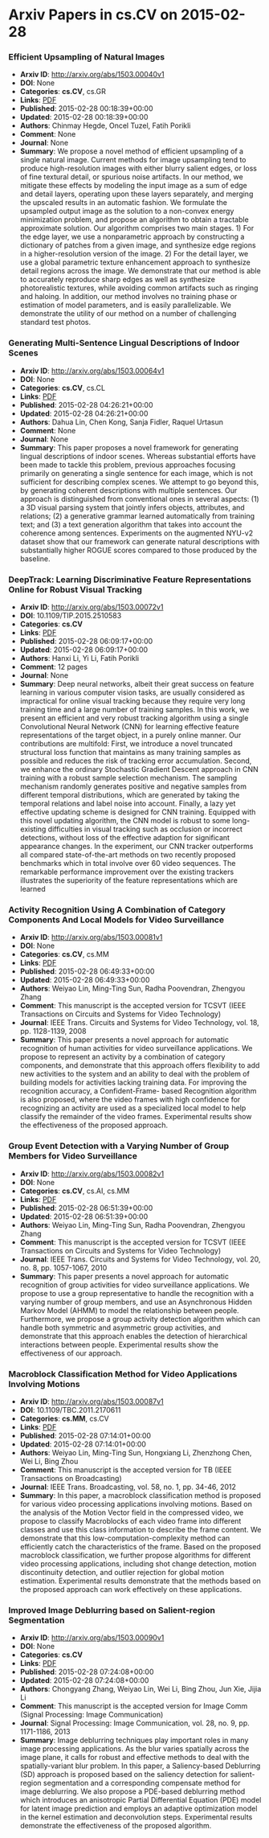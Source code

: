 # Arxiv Papers in cs.CV on 2015-02-28
### Efficient Upsampling of Natural Images
- **Arxiv ID**: http://arxiv.org/abs/1503.00040v1
- **DOI**: None
- **Categories**: **cs.CV**, cs.GR
- **Links**: [PDF](http://arxiv.org/pdf/1503.00040v1)
- **Published**: 2015-02-28 00:18:39+00:00
- **Updated**: 2015-02-28 00:18:39+00:00
- **Authors**: Chinmay Hegde, Oncel Tuzel, Fatih Porikli
- **Comment**: None
- **Journal**: None
- **Summary**: We propose a novel method of efficient upsampling of a single natural image. Current methods for image upsampling tend to produce high-resolution images with either blurry salient edges, or loss of fine textural detail, or spurious noise artifacts.   In our method, we mitigate these effects by modeling the input image as a sum of edge and detail layers, operating upon these layers separately, and merging the upscaled results in an automatic fashion. We formulate the upsampled output image as the solution to a non-convex energy minimization problem, and propose an algorithm to obtain a tractable approximate solution. Our algorithm comprises two main stages. 1) For the edge layer, we use a nonparametric approach by constructing a dictionary of patches from a given image, and synthesize edge regions in a higher-resolution version of the image. 2) For the detail layer, we use a global parametric texture enhancement approach to synthesize detail regions across the image.   We demonstrate that our method is able to accurately reproduce sharp edges as well as synthesize photorealistic textures, while avoiding common artifacts such as ringing and haloing. In addition, our method involves no training phase or estimation of model parameters, and is easily parallelizable. We demonstrate the utility of our method on a number of challenging standard test photos.



### Generating Multi-Sentence Lingual Descriptions of Indoor Scenes
- **Arxiv ID**: http://arxiv.org/abs/1503.00064v1
- **DOI**: None
- **Categories**: **cs.CV**, cs.CL
- **Links**: [PDF](http://arxiv.org/pdf/1503.00064v1)
- **Published**: 2015-02-28 04:26:21+00:00
- **Updated**: 2015-02-28 04:26:21+00:00
- **Authors**: Dahua Lin, Chen Kong, Sanja Fidler, Raquel Urtasun
- **Comment**: None
- **Journal**: None
- **Summary**: This paper proposes a novel framework for generating lingual descriptions of indoor scenes. Whereas substantial efforts have been made to tackle this problem, previous approaches focusing primarily on generating a single sentence for each image, which is not sufficient for describing complex scenes. We attempt to go beyond this, by generating coherent descriptions with multiple sentences. Our approach is distinguished from conventional ones in several aspects: (1) a 3D visual parsing system that jointly infers objects, attributes, and relations; (2) a generative grammar learned automatically from training text; and (3) a text generation algorithm that takes into account the coherence among sentences. Experiments on the augmented NYU-v2 dataset show that our framework can generate natural descriptions with substantially higher ROGUE scores compared to those produced by the baseline.



### DeepTrack: Learning Discriminative Feature Representations Online for Robust Visual Tracking
- **Arxiv ID**: http://arxiv.org/abs/1503.00072v1
- **DOI**: 10.1109/TIP.2015.2510583
- **Categories**: **cs.CV**
- **Links**: [PDF](http://arxiv.org/pdf/1503.00072v1)
- **Published**: 2015-02-28 06:09:17+00:00
- **Updated**: 2015-02-28 06:09:17+00:00
- **Authors**: Hanxi Li, Yi Li, Fatih Porikli
- **Comment**: 12 pages
- **Journal**: None
- **Summary**: Deep neural networks, albeit their great success on feature learning in various computer vision tasks, are usually considered as impractical for online visual tracking because they require very long training time and a large number of training samples. In this work, we present an efficient and very robust tracking algorithm using a single Convolutional Neural Network (CNN) for learning effective feature representations of the target object, in a purely online manner. Our contributions are multifold: First, we introduce a novel truncated structural loss function that maintains as many training samples as possible and reduces the risk of tracking error accumulation. Second, we enhance the ordinary Stochastic Gradient Descent approach in CNN training with a robust sample selection mechanism. The sampling mechanism randomly generates positive and negative samples from different temporal distributions, which are generated by taking the temporal relations and label noise into account. Finally, a lazy yet effective updating scheme is designed for CNN training. Equipped with this novel updating algorithm, the CNN model is robust to some long-existing difficulties in visual tracking such as occlusion or incorrect detections, without loss of the effective adaption for significant appearance changes. In the experiment, our CNN tracker outperforms all compared state-of-the-art methods on two recently proposed benchmarks which in total involve over 60 video sequences. The remarkable performance improvement over the existing trackers illustrates the superiority of the feature representations which are learned



### Activity Recognition Using A Combination of Category Components And Local Models for Video Surveillance
- **Arxiv ID**: http://arxiv.org/abs/1503.00081v1
- **DOI**: None
- **Categories**: **cs.CV**, cs.MM
- **Links**: [PDF](http://arxiv.org/pdf/1503.00081v1)
- **Published**: 2015-02-28 06:49:33+00:00
- **Updated**: 2015-02-28 06:49:33+00:00
- **Authors**: Weiyao Lin, Ming-Ting Sun, Radha Poovendran, Zhengyou Zhang
- **Comment**: This manuscript is the accepted version for TCSVT (IEEE Transactions
  on Circuits and Systems for Video Technology)
- **Journal**: IEEE Trans. Circuits and Systems for Video Technology, vol. 18,
  pp. 1128-1139, 2008
- **Summary**: This paper presents a novel approach for automatic recognition of human activities for video surveillance applications. We propose to represent an activity by a combination of category components, and demonstrate that this approach offers flexibility to add new activities to the system and an ability to deal with the problem of building models for activities lacking training data. For improving the recognition accuracy, a Confident-Frame- based Recognition algorithm is also proposed, where the video frames with high confidence for recognizing an activity are used as a specialized local model to help classify the remainder of the video frames. Experimental results show the effectiveness of the proposed approach.



### Group Event Detection with a Varying Number of Group Members for Video Surveillance
- **Arxiv ID**: http://arxiv.org/abs/1503.00082v1
- **DOI**: None
- **Categories**: **cs.CV**, cs.AI, cs.MM
- **Links**: [PDF](http://arxiv.org/pdf/1503.00082v1)
- **Published**: 2015-02-28 06:51:39+00:00
- **Updated**: 2015-02-28 06:51:39+00:00
- **Authors**: Weiyao Lin, Ming-Ting Sun, Radha Poovendran, Zhengyou Zhang
- **Comment**: This manuscript is the accepted version for TCSVT (IEEE Transactions
  on Circuits and Systems for Video Technology)
- **Journal**: IEEE Trans. Circuits and Systems for Video Technology, vol. 20,
  no. 8, pp. 1057-1067, 2010
- **Summary**: This paper presents a novel approach for automatic recognition of group activities for video surveillance applications. We propose to use a group representative to handle the recognition with a varying number of group members, and use an Asynchronous Hidden Markov Model (AHMM) to model the relationship between people. Furthermore, we propose a group activity detection algorithm which can handle both symmetric and asymmetric group activities, and demonstrate that this approach enables the detection of hierarchical interactions between people. Experimental results show the effectiveness of our approach.



### Macroblock Classification Method for Video Applications Involving Motions
- **Arxiv ID**: http://arxiv.org/abs/1503.00087v1
- **DOI**: 10.1109/TBC.2011.2170611
- **Categories**: **cs.MM**, cs.CV
- **Links**: [PDF](http://arxiv.org/pdf/1503.00087v1)
- **Published**: 2015-02-28 07:14:01+00:00
- **Updated**: 2015-02-28 07:14:01+00:00
- **Authors**: Weiyao Lin, Ming-Ting Sun, Hongxiang Li, Zhenzhong Chen, Wei Li, Bing Zhou
- **Comment**: This manuscript is the accepted version for TB (IEEE Transactions on
  Broadcasting)
- **Journal**: IEEE Trans. Broadcasting, vol. 58, no. 1, pp. 34-46, 2012
- **Summary**: In this paper, a macroblock classification method is proposed for various video processing applications involving motions. Based on the analysis of the Motion Vector field in the compressed video, we propose to classify Macroblocks of each video frame into different classes and use this class information to describe the frame content. We demonstrate that this low-computation-complexity method can efficiently catch the characteristics of the frame. Based on the proposed macroblock classification, we further propose algorithms for different video processing applications, including shot change detection, motion discontinuity detection, and outlier rejection for global motion estimation. Experimental results demonstrate that the methods based on the proposed approach can work effectively on these applications.



### Improved Image Deblurring based on Salient-region Segmentation
- **Arxiv ID**: http://arxiv.org/abs/1503.00090v1
- **DOI**: None
- **Categories**: **cs.CV**
- **Links**: [PDF](http://arxiv.org/pdf/1503.00090v1)
- **Published**: 2015-02-28 07:24:08+00:00
- **Updated**: 2015-02-28 07:24:08+00:00
- **Authors**: Chongyang Zhang, Weiyao Lin, Wei Li, Bing Zhou, Jun Xie, Jijia Li
- **Comment**: This manuscript is the accepted version for Image Comm (Signal
  Processing: Image Communication)
- **Journal**: Signal Processing: Image Communication, vol. 28, no. 9, pp.
  1171-1186, 2013
- **Summary**: Image deblurring techniques play important roles in many image processing applications. As the blur varies spatially across the image plane, it calls for robust and effective methods to deal with the spatially-variant blur problem. In this paper, a Saliency-based Deblurring (SD) approach is proposed based on the saliency detection for salient-region segmentation and a corresponding compensate method for image deblurring. We also propose a PDE-based deblurring method which introduces an anisotropic Partial Differential Equation (PDE) model for latent image prediction and employs an adaptive optimization model in the kernel estimation and deconvolution steps. Experimental results demonstrate the effectiveness of the proposed algorithm.



